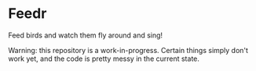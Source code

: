 # Feedr
Feed birds and watch them fly around and sing!

Warning: this repository is a work-in-progress. Certain things simply don't work yet, and the code is pretty messy in the current state.
